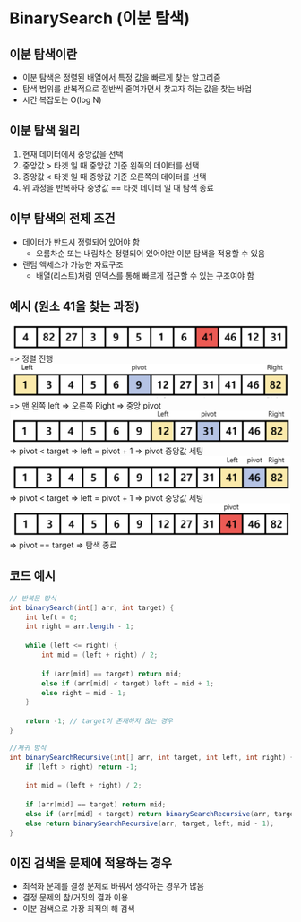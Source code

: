 # BinarySearch (이분 탐색)

## 이분 탐색이란

- 이분 탐색은 정렬된 배열에서 특정 값을 빠르게 찾는 알고리즘
- 탐색 범위를 반복적으로 절반씩 줄여가면서 찾고자 하는 값을 찾는 바업
- 시간 복잡도는 O(log N)

## 이분 탐색 원리

1. 현재 데이터에서 중앙값을 선택
2. 중앙값 > 타겟 일 때 중앙값 기준 왼쪽의 데이터를 선택
3. 중앙값 < 타겟 일 때 중앙값 기준 오른쪽의 데이터를 선택
4. 위 과정을 반복하다 중앙값 == 타겟 데이터 일 때 탐색 종료

## 이부 탐색의 전제 조건

- 데이터가 반드시 정렬되어 있어야 함
  - 오름차순 또는 내림차순 정렬되어 있어야만 이분 탐색을 적용할 수 있음
- 랜덤 액세스가 가능한 자료구조
  - 배열(리스트)처럼 인덱스를 통해 빠르게 접근할 수 있는 구조여야 함

## 예시 (원소 41을 찾는 과정)

<div align="center">
  <img src="./img/bs1.png" width="500"/>
</div>
=> 정렬 진행
<div align="center">
  <img src="./img/bs2.png" width="500"/>
</div>
=> 맨 왼쪽 left 
=> 오른쪽 Right 
=> 중앙  pivot
<div align="center">
  <img src="./img/bs3.png" width="500"/>
</div>
=> pivot < target
=> left = pivot + 1
=> pivot 중앙값 세팅

<div align="center">
  <img src="./img/bs4.png" width="500"/>
</div>
=> pivot < target
=> left = pivot + 1
=> pivot 중앙값 세팅
<div align="center">
  <img src="./img/bs5.png" width="500"/>
</div>
=> pivot == target
=> 탐색 종료

## 코드 예시

```java
// 반복문 방식
int binarySearch(int[] arr, int target) {
    int left = 0;
    int right = arr.length - 1;

    while (left <= right) {
        int mid = (left + right) / 2;

        if (arr[mid] == target) return mid;
        else if (arr[mid] < target) left = mid + 1;
        else right = mid - 1;
    }

    return -1; // target이 존재하지 않는 경우
}
```

```java
//재귀 방식
int binarySearchRecursive(int[] arr, int target, int left, int right) {
    if (left > right) return -1;

    int mid = (left + right) / 2;

    if (arr[mid] == target) return mid;
    else if (arr[mid] < target) return binarySearchRecursive(arr, target, mid + 1, right);
    else return binarySearchRecursive(arr, target, left, mid - 1);
}
```

## 이진 검색을 문제에 적용하는 경우

- 최적화 문제를 결정 문제로 바꿔서 생각하는 경우가 많음
- 결정 문제의 참/거짓의 결과 이용
- 이분 검색으로 가장 최적의 해 검색
